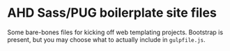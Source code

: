 # AHD Sass/PUG boilerplate site files

Some bare-bones files for kicking off web templating projects. Bootstrap is present, but you may choose what to actually include in `gulpfile.js`.